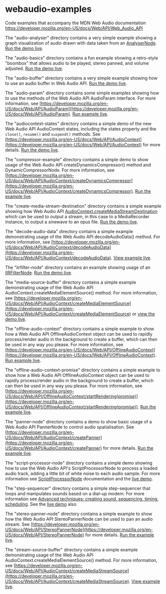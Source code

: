# webaudio-examples
Code examples that accompany the MDN Web Audio documentation https://developer.mozilla.org/en-US/docs/Web/API/Web_Audio_API

The "audio-analyser" directory contains a very simple example showing a graph visualization of audio drawn with data taken from an [AnalyserNode](https://developer.mozilla.org/en-US/docs/Web/API/AnalyserNode). [Run the demo live](http://sanxofon.github.io/webaudio-examples/audio-analyser/).

The "audio-basics" directory contains a fun example showing a retro-style "boombox" that allows audio to be played, stereo panned, and volume adjusted. [Run the demo live](http://sanxofon.github.io/webaudio-examples/audio-basics/).

The "audio-buffer" directory contains a very simple example showing how to use an audio buffer in Web Audio API. [Run the demo live](http://sanxofon.github.io/webaudio-examples/audio-buffer/).

The "audio-param" directory contains some simple examples showing how to use the methods of the Web Audio API AudioParam interface. For more information, see [https://developer.mozilla.org/en-US/docs/Web/API/AudioParam](https://developer.mozilla.org/en-US/docs/Web/API/AudioParam). [Run example live](http://sanxofon.github.io/webaudio-examples/audio-param/).

The "audiocontext-states" directory contains a simple demo of the new Web Audio API AudioContext states, including the states property and the <code>close()</code>, <code>resume()</code> and <code>suspend()</code> methods. See [https://developer.mozilla.org/en-US/docs/Web/API/AudioContext](https://developer.mozilla.org/en-US/docs/Web/API/AudioContext) for more details. [Run the demo live](http://sanxofon.github.io/webaudio-examples/audiocontext-states/).

The "compressor-example" directory contains a simple demo to show usage of the Web Audio API createDynamicsCompressor() method and DynamicCompressorNode. For more information, see [https://developer.mozilla.org/en-US/docs/Web/API/AudioContext/createDynamicsCompressor](https://developer.mozilla.org/en-US/docs/Web/API/AudioContext/createDynamicsCompressor). [Run the example live](http://sanxofon.github.io/webaudio-examples/compressor-example/).

The "create-media-stream-destination" directory contains a simple example showing how Web Audio API [AudioContext.createMediaStreamDestination](https://developer.mozilla.org/en-US/docs/Web/API/AudioContext/createMediaStreamDestination) which can be used to output a stream, in this case to a MediaRecorder instance, to output a sinewave to an opus file. [Run the demo live](http://sanxofon.github.io/webaudio-examples/create-media-stream-destination/).

The "decode-audio-data" directory contains a simple example demonstrating usage of the Web Audio API decodeAudioData() method. For more information, see [https://developer.mozilla.org/en-US/docs/Web/API/AudioContext/decodeAudioData](https://developer.mozilla.org/en-US/docs/Web/API/AudioContext/decodeAudioData). [View example live](http://sanxofon.github.io/webaudio-examples/decode-audio-data/).

The "iirfilter-node" directory contains an example showing usage of an [IIRFilterNode](https://developer.mozilla.org/en-US/docs/Web/API/IIRFilterNode). [Run the demo live](http://sanxofon.github.io/webaudio-examples/iirfilter-node/).

The "media-source-buffer" directory contains a simple example demonstrating usage of the Web Audio API AudioContext.createMediaElementSource() method. For more information, see [https://developer.mozilla.org/en-US/docs/Web/API/AudioContext/createMediaElementSource](https://developer.mozilla.org/en-US/docs/Web/API/AudioContext/createMediaElementSource) or [view the demo live](http://sanxofon.github.io/webaudio-examples/media-source-buffer/).

The "offline-audio-context" directory contains a simple example to show how a Web Audio API OfflineAudioContext object can be used to rapidly process/render audio in the background to create a buffer, which can then be used in any way you please. For more information, see [https://developer.mozilla.org/en-US/docs/Web/API/OfflineAudioContext](https://developer.mozilla.org/en-US/docs/Web/API/OfflineAudioContext). [Run example live](http://sanxofon.github.io/webaudio-examples/offline-audio-context/).

The "offline-audio-context-promise" directory contains a simple example to show how a Web Audio API OfflineAudioContext object can be used to rapidly process/render audio in the background to create a buffer, which can then be used in any way you please. For more information, see [https://developer.mozilla.org/en-US/docs/Web/API/OfflineAudioContext/startRendering(promise)](https://developer.mozilla.org/en-US/docs/Web/API/OfflineAudioContext/startRendering(promise)). [Run the example live](http://sanxofon.github.io/webaudio-examples/offline-audio-context-promise/).

The "panner-node" directory contains a demo to show basic usage of a Web Audio API PannerNode to control audio spatialisation. See [https://developer.mozilla.org/en-US/docs/Web/API/AudioContext/createPanner](https://developer.mozilla.org/en-US/docs/Web/API/AudioContext/createPanner) for more details. [Run the example live](http://sanxofon.github.io/webaudio-examples/panner-node/).

The "script-processor-node" directory contains a simple demo showing how to use the Web Audio API's ScriptProcessorNode to process a loaded audio track, adding a little bit of white noise to each audio sample. For more information see [ScriptProcessorNode](https://developer.mozilla.org/en-US/docs/Web/API/ScriptProcessorNode) documentation and the [live demo](http://sanxofon.github.io/webaudio-examples/script-processor-node/).

The "step-sequencer" directory contains a simple step-sequencer that loops and manipulates sounds based on a dial-up modem. For more information see [Advanced techniques: creating sound, sequencing, timing, scheduling](https://developer.mozilla.org/en-US/docs/Web/API/Web_Audio_API/Advanced_techniques). See the [live demo](http://sanxofon.github.io/webaudio-examples/step-sequencer/) also.

The "stereo-panner-node" directory contains a simple example to show how the Web Audio API StereoPannerNode can be used to pan an audio stream. See [https://developer.mozilla.org/en-US/docs/Web/API/StereoPannerNode](https://developer.mozilla.org/en-US/docs/Web/API/StereoPannerNode) for more details.
[Run the example live](http://sanxofon.github.io/webaudio-examples/stereo-panner-node/).

The "stream-source-buffer" directory contains a simple example demonstrating usage of the Web Audio API AudioContext.createMediaElementSource() method. For more information, see [https://developer.mozilla.org/en-US/docs/Web/API/AudioContext/createMediaStreamSource](https://developer.mozilla.org/en-US/docs/Web/API/AudioContext/createMediaStreamSource). [View example live](http://sanxofon.github.io/webaudio-examples/stream-source-buffer/).
